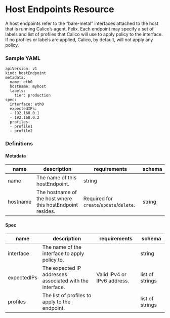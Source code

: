 # Host Endpoints Resource
A host endpoints refer to the “bare-metal” interfaces attached to the host that is running Calico’s agent, Felix.  Each endpoint may specify a set of labels and list of profiles that Calico will use to apply policy to the interface.  If no profiles or labels are applied, Calico, by default, will not apply any policy.

### Sample YAML
```
apiVersion: v1
kind: hostEndpoint
metadata:
  name: eth0
  hostname: myhost
  labels:
    tier: production
spec:
  interface: eth0
  expectedIPs:
  - 192.168.0.1
  - 192.168.0.2
  profiles:
  - profile1
  - profile2
```

### Definitions
#### Metadata
| name     | description  | requirements                  | schema |
|----------|--------------|-------------------------------|--------|
| name     | The name of this hostEndpoint.               | string |
| hostname | The hostname of the host where this hostEndpoint resides. | Required for `create`/`update`/`delete`. | string |

#### Spec
| name         | description                                              | requirements                | schema          |
|--------------|----------------------------------------------------------|-----------------------------|-----------------|
| interface    | The name of the interface to apply policy to.            |                             | string          |
| expectedIPs  | The expected IP addresses associated with the interface. | Valid IPv4 or IPv6 address. | list of strings |
| profiles     | The list of profiles to apply to the endpoint.           |                             | list of strings |

